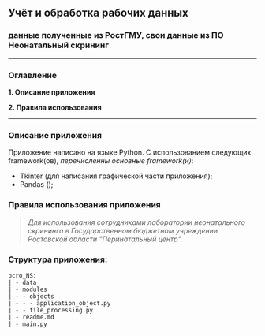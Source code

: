 ## Учёт и обработка рабочих данных

### данные полученные из РостГМУ, свои данные из ПО Неонатальный скрининг

---
### Оглавление

<b>1. Описание приложения</b>

<b>2. Правила использования</b>

---
### Описание приложения
Приложение написано на языке Python. С использованием следующих framework(ов), <i>перечисленны основные framework(и)</i>:
* Tkinter (для написания графической части приложения);
* Pandas ();

### Правила использования приложения
> <i>Для использования сотрудниками лаборатории неонатального скрининга в Государственном бюджетном учреждении 
> Ростовской области "Перинатальный центр".</i>



### Структура приложения:
    pcro_NS:
    | - data
    | - modules
    | - - objects
    | - - - application_object.py
    | - - file_processing.py
    | - readme.md
    | - main.py
